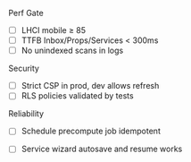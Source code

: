 Perf Gate
- [ ] LHCI mobile ≥ 85
- [ ] TTFB Inbox/Props/Services < 300ms
- [ ] No unindexed scans in logs

Security
- [ ] Strict CSP in prod, dev allows refresh
- [ ] RLS policies validated by tests

Reliability
- [ ] Schedule precompute job idempotent
- [ ] Service wizard autosave and resume works

